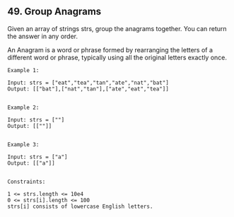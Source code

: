 ## 49. Group Anagrams
Given an array of strings strs, group the anagrams together. You can return the answer in any order.

An Anagram is a word or phrase formed by rearranging the letters of a different word or phrase, typically using all the 
original letters exactly once.

 
```
Example 1:

Input: strs = ["eat","tea","tan","ate","nat","bat"]
Output: [["bat"],["nat","tan"],["ate","eat","tea"]]


Example 2:

Input: strs = [""]
Output: [[""]]


Example 3:

Input: strs = ["a"]
Output: [["a"]]
 

Constraints:

1 <= strs.length <= 10e4
0 <= strs[i].length <= 100
strs[i] consists of lowercase English letters.

```